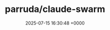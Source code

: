---
title: "parruda/claude-swarm"
link: "https://github.com/parruda/claude-swarm"
date: "2025-07-15 16:30:48 +0000"
description: "Easily launch a Claude Code session that is connected to a swarm of Claude Code Agents"
category: "github"
---
